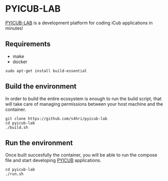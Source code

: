 
PYICUB-LAB
====

[PYICUB-LAB](https://github.com/s4hri/pyicub-lab) is a development platform
for coding iCub applications in minutes!

Requirements
------------

- make
- docker

```
sudo apt-get install build-essential
```

Build the environment
------------
In order to build the entire ecosystem is enough to run the build script, that will take care of managing permissions between your host machine and the container.

```
git clone https://github.com/s4hri/pyicub-lab
cd pyicub-lab
./build.sh
```

Run the environment
------------
Once built succesfully the container, you will be able to run the compose file and start developing [PYICUB](https://github.com/s4hri/pyicub) applications.

```
cd pyicub-lab
./run.sh
```